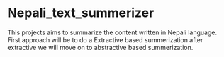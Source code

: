 # Nepali_text_summerizer
This projects aims to summarize the content written in Nepali language. First approach will be to do a Extractive based summerization after extractive we will move on to abstractive based summerization.
